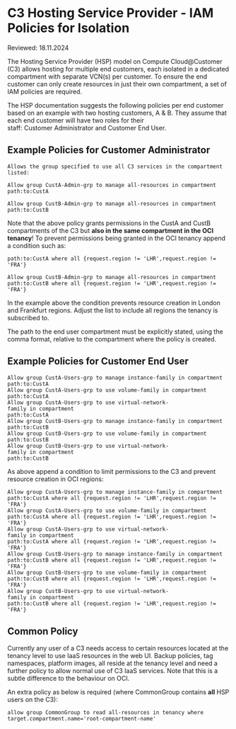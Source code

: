 # C3 Hosting Service Provider - IAM Policies for Isolation

Reviewed: 18.11.2024

The Hosting Service Provider (HSP) model on Compute Cloud@Customer (C3) allows
hosting for multiple end customers, each isolated in a dedicated compartment
with separate VCN(s) per customer. To ensure the end customer can only
create resources in just their own compartment, a set of IAM policies are
required.

The HSP documentation suggests the following policies per end customer
based on an example with two hosting customers, A & B. They assume that
each end customer will have two roles for their
staff: Customer Administrator and Customer End User. 

## Example Policies for Customer Administrator
```
Allows the group specified to use all C3 services in the compartment
listed:

Allow group CustA-Admin-grp to manage all-resources in compartment
path:to:CustA

Allow group CustB-Admin-grp to manage all-resources in compartment
path:to:CustB
```
Note that the above policy grants permissions in the CustA and CustB
compartments of the C3 but **also in the same compartment in the OCI
tenancy**! To prevent permissions being granted in the OCI tenancy
append a condition such as:

```Allow group CustA-Admin-grp to manage all-resources in compartment
path:to:CustA where all {request.region != 'LHR',request.region !=
'FRA'}

Allow group CustB-Admin-grp to manage all-resources in compartment
path:to:CustB where all {request.region != 'LHR',request.region !=
'FRA'}
```
In the example above the condition prevents resource creation in London
and Frankfurt regions. Adjust the list to include all regions the
tenancy is subscribed to.

The path to the end user compartment must be explicitly stated, using
the comma format, relative to the compartment where the policy is
created. 

## Example Policies for Customer End User
```
Allow group CustA-Users-grp to manage instance-family in compartment
path:to:CustA  
Allow group CustA-Users-grp to use volume-family in compartment
path:to:CustA  
Allow group CustA-Users-grp to use virtual-network-family in compartment
path:to:CustA  
Allow group CustB-Users-grp to manage instance-family in compartment
path:to:CustB  
Allow group CustB-Users-grp to use volume-family in compartment
path:to:CustB  
Allow group CustB-Users-grp to use virtual-network-family in compartment
path:to:CustB
```
As above append a condition to limit permissions to the C3 and prevent
resource creation in OCI regions:
```
Allow group CustA-Users-grp to manage instance-family in compartment
path:to:CustA where all {request.region != 'LHR',request.region !=
'FRA'}  
Allow group CustA-Users-grp to use volume-family in compartment
path:to:CustA where all {request.region != 'LHR',request.region !=
'FRA'}  
Allow group CustA-Users-grp to use virtual-network-family in compartment
path:to:CustA where all {request.region != 'LHR',request.region !=
'FRA'}  
Allow group CustB-Users-grp to manage instance-family in compartment
path:to:CustB where all {request.region != 'LHR',request.region !=
'FRA'}  
Allow group CustB-Users-grp to use volume-family in compartment
path:to:CustB where all {request.region != 'LHR',request.region !=
'FRA'}  
Allow group CustB-Users-grp to use virtual-network-family in compartment
path:to:CustB where all {request.region != 'LHR',request.region !=
'FRA'}
```
## Common Policy

Currently any user of a C3 needs access to certain resources located at
the tenancy level to use IaaS resources in the web UI.
Backup policies, tag namespaces, platform images, all reside at the
tenancy level and need a further policy to allow normal use of C3 IaaS
services. Note that this is a subtle difference to the behaviour on OCI. 

An extra policy as below is required (where CommonGroup contains **all**
HSP users on the C3):
```
allow group CommonGroup to read all-resources in tenancy where
target.compartment.name='root-compartment-name'
```

